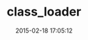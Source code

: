 ---
layout: post
title:  "class_loader"
repo:   "alexeypetrushin/class_loader"
date:   2015-02-18 17:05:12
gemurl: http://github.com/alexeypetrushin/class_loader
---